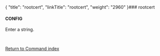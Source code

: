 {
    "title": "rootcert",
    "linkTitle": "rootcert",
    "weight": "2960"
}### <span id="rootcert"></span>rootcert

#### CONFIG

Enter a string.

 

[Return to Command index](../)

 
